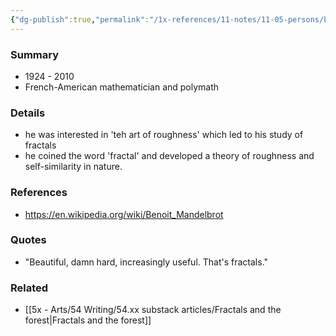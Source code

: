 ```yaml
---
{"dg-publish":true,"permalink":"/1x-references/11-notes/11-05-persons/benoit-mandelbrot/","title":"Benoit Mandelbrot","created":"2024-06-22T12:00:18.957+03:00","updated":"2024-06-22T22:31:02.813+03:00"}
---
```



### Summary

- 1924 - 2010
- French-American mathematician and polymath
### Details

- he was interested in 'teh art of roughness' which led to his study of fractals
- he coined the word 'fractal' and developed a theory of roughness and self-similarity in nature.

### References
- https://en.wikipedia.org/wiki/Benoit_Mandelbrot

### Quotes
- "Beautiful, damn hard, increasingly useful. That's fractals."

### Related
- [[5x - Arts/54 Writing/54.xx substack articles/Fractals and the forest\|Fractals and the forest]]



